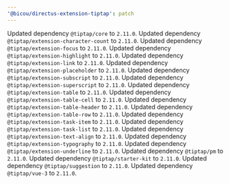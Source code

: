 ```yaml
---
'@bicou/directus-extension-tiptap': patch
---
```


Updated dependency `@tiptap/core` to `2.11.0`.
Updated dependency `@tiptap/extension-character-count` to `2.11.0`.
Updated dependency `@tiptap/extension-focus` to `2.11.0`.
Updated dependency `@tiptap/extension-highlight` to `2.11.0`.
Updated dependency `@tiptap/extension-link` to `2.11.0`.
Updated dependency `@tiptap/extension-placeholder` to `2.11.0`.
Updated dependency `@tiptap/extension-subscript` to `2.11.0`.
Updated dependency `@tiptap/extension-superscript` to `2.11.0`.
Updated dependency `@tiptap/extension-table` to `2.11.0`.
Updated dependency `@tiptap/extension-table-cell` to `2.11.0`.
Updated dependency `@tiptap/extension-table-header` to `2.11.0`.
Updated dependency `@tiptap/extension-table-row` to `2.11.0`.
Updated dependency `@tiptap/extension-task-item` to `2.11.0`.
Updated dependency `@tiptap/extension-task-list` to `2.11.0`.
Updated dependency `@tiptap/extension-text-align` to `2.11.0`.
Updated dependency `@tiptap/extension-typography` to `2.11.0`.
Updated dependency `@tiptap/extension-underline` to `2.11.0`.
Updated dependency `@tiptap/pm` to `2.11.0`.
Updated dependency `@tiptap/starter-kit` to `2.11.0`.
Updated dependency `@tiptap/suggestion` to `2.11.0`.
Updated dependency `@tiptap/vue-3` to `2.11.0`.
